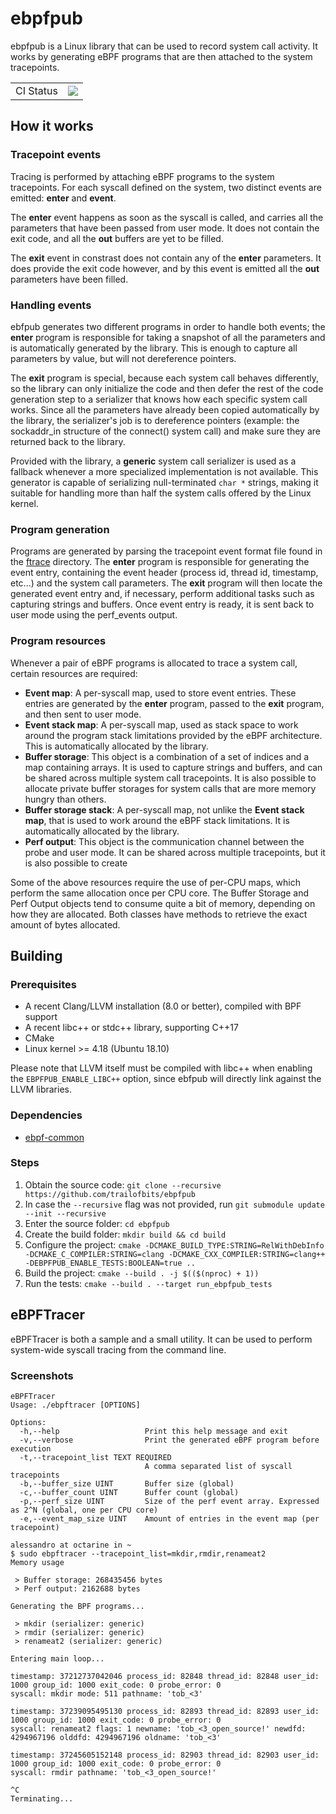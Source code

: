 # ebpfpub

ebpfpub is a Linux library that can be used to record system call activity. It works by generating eBPF programs that are then attached to the system tracepoints.

| | |
|-|-|
| CI Status | ![](https://github.com/trailofbits/ebpfpub/workflows/Build/badge.svg) |

## How it works

### Tracepoint events
Tracing is performed by attaching eBPF programs to the system tracepoints. For each syscall defined on the system, two distinct events are emitted: **enter** and **event**.

The **enter** event happens as soon as the syscall is called, and carries all the parameters that have been passed from user mode. It does not contain the exit code, and all the **out** buffers are yet to be filled.

The **exit** event in constrast does not contain any of the **enter** parameters. It does provide the exit code however, and by this event is emitted all the **out** parameters have been filled.

### Handling events
ebfpub generates two different programs in order to handle both events; the **enter** program is responsible for taking a snapshot of all the parameters and is automatically generated by the library. This is enough to capture all parameters by value, but will not dereference pointers.

The **exit** program is special, because each system call behaves differently, so the library can only initialize the code and then defer the rest of the code generation step to a serializer that knows how each specific system call works. Since all the parameters have already been copied automatically by the library, the serializer's job is to dereference pointers (example: the sockaddr_in structure of the connect() system call) and make sure they are returned back to the library.

Provided with the library, a **generic** system call serializer is used as a fallback whenever a more specialized implementation is not available. This generator is capable of serializing null-terminated `char *` strings, making it suitable for handling more than half the system calls offered by the Linux kernel.

### Program generation
Programs are generated by parsing the tracepoint event format file found in the [ftrace](https://www.kernel.org/doc/Documentation/trace/ftrace.txt) directory. The **enter** program is responsible for generating the event entry, containing the event header (process id, thread id, timestamp, etc...) and the system call parameters. The **exit** program will then locate the generated event entry and, if necessary, perform additional tasks such as capturing strings and buffers. Once event entry is ready, it is sent back to user mode using the perf_events output.

### Program resources
Whenever a pair of eBPF programs is allocated to trace a system call, certain resources are required:

* **Event map**: A per-syscall map, used to store event entries. These entries are generated by the **enter** program, passed to the **exit** program, and then sent to user mode.
* **Event stack map**: A per-syscall map, used as stack space to work around the program stack limitations provided by the eBPF architecture. This is automatically allocated by the library.
* **Buffer storage**: This object is a combination of a set of indices and a map containing arrays. It is used to capture strings and buffers, and can be shared across multiple system call tracepoints. It is also possible to allocate private buffer storages for system calls that are more memory hungry than others.
* **Buffer storage stack**: A per-syscall map, not unlike the **Event stack map**, that is used to work around the eBPF stack limitations. It is automatically allocated by the library.
* **Perf output**: This object is the communication channel between the probe and user mode. It can be shared across multiple tracepoints, but it is also possible to create 

Some of the above resources require the use of per-CPU maps, which perform the same allocation once per CPU core. The Buffer Storage and Perf Output objects tend to consume quite a bit of memory, depending on how they are allocated. Both classes have methods to retrieve the exact amount of bytes allocated.

## Building

### Prerequisites
* A recent Clang/LLVM installation (8.0 or better), compiled with BPF support
* A recent libc++ or stdc++ library, supporting C++17
* CMake
* Linux kernel >= 4.18 (Ubuntu 18.10)

Please note that LLVM itself must be compiled with libc++ when enabling the `EBPFPUB_ENABLE_LIBC++` option, since ebfpub will directly link against the LLVM libraries.

### Dependencies
* [ebpf-common](https://github.com/trailofbits/ebpf-common)

### Steps

1. Obtain the source code: `git clone --recursive https://github.com/trailofbits/ebpfpub`
2. In case the `--recursive` flag was not provided, run `git submodule update --init --recursive`
3. Enter the source folder: `cd ebpfpub`
4. Create the build folder: `mkdir build && cd build`
5. Configure the project: `cmake -DCMAKE_BUILD_TYPE:STRING=RelWithDebInfo -DCMAKE_C_COMPILER:STRING=clang -DCMAKE_CXX_COMPILER:STRING=clang++ -DEBPFPUB_ENABLE_TESTS:BOOLEAN=true ..`
6. Build the project: `cmake --build . -j $(($(nproc) + 1))`
7. Run the tests: `cmake --build . --target run_ebpfpub_tests`

## eBPFTracer

eBPFTracer is both a sample and a small utility. It can be used to perform system-wide syscall tracing from the command line.

### Screenshots

```
eBPFTracer
Usage: ./ebpftracer [OPTIONS]

Options:
  -h,--help                   Print this help message and exit
  -v,--verbose                Print the generated eBPF program before execution
  -t,--tracepoint_list TEXT REQUIRED
                              A comma separated list of syscall tracepoints
  -b,--buffer_size UINT       Buffer size (global)
  -c,--buffer_count UINT      Buffer count (global)
  -p,--perf_size UINT         Size of the perf event array. Expressed as 2^N (global, one per CPU core)
  -e,--event_map_size UINT    Amount of entries in the event map (per tracepoint)
```

```
alessandro at octarine in ~
$ sudo ebpftracer --tracepoint_list=mkdir,rmdir,renameat2
Memory usage

 > Buffer storage: 268435456 bytes
 > Perf output: 2162688 bytes

Generating the BPF programs...

 > mkdir (serializer: generic)
 > rmdir (serializer: generic)
 > renameat2 (serializer: generic)

Entering main loop...

timestamp: 37212737042046 process_id: 82848 thread_id: 82848 user_id: 1000 group_id: 1000 exit_code: 0 probe_error: 0
syscall: mkdir mode: 511 pathname: 'tob_<3'

timestamp: 37239095495130 process_id: 82893 thread_id: 82893 user_id: 1000 group_id: 1000 exit_code: 0 probe_error: 0
syscall: renameat2 flags: 1 newname: 'tob_<3_open_source!' newdfd: 4294967196 olddfd: 4294967196 oldname: 'tob_<3'

timestamp: 37245605152148 process_id: 82903 thread_id: 82903 user_id: 1000 group_id: 1000 exit_code: 0 probe_error: 0
syscall: rmdir pathname: 'tob_<3_open_source!'

^C
Terminating...
```

